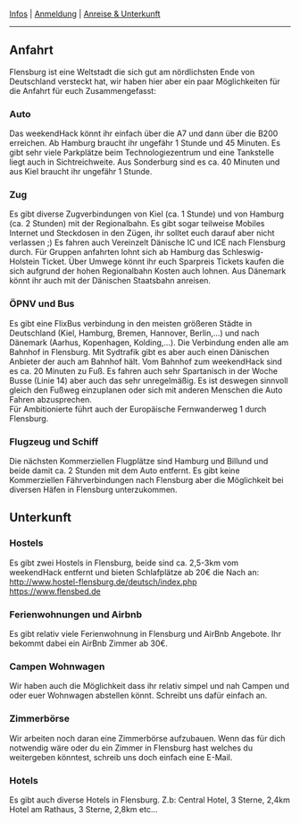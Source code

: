 [Infos](/#das-event) | [Anmeldung](/registration) | [Anreise & Unterkunft](/anreise-unterkunft)

---

## Anfahrt
Flensburg ist eine Weltstadt die sich gut am nördlichsten Ende von Deutschland versteckt hat, wir haben hier aber ein paar Möglichkeiten für die Anfahrt für euch Zusammengefasst:

### Auto
Das weekendHack könnt ihr einfach über die A7 und dann über die B200 erreichen. Ab Hamburg braucht ihr ungefähr 1 Stunde und 45 Minuten. Es gibt sehr viele Parkplätze beim Technologiezentrum und eine Tankstelle liegt auch in Sichtreichweite. Aus Sonderburg sind es ca. 40 Minuten und aus Kiel braucht ihr ungefähr 1 Stunde.

### Zug
Es gibt diverse Zugverbindungen von Kiel (ca. 1 Stunde) und von Hamburg (ca. 2 Stunden) mit der Regionalbahn. Es gibt sogar teilweise Mobiles Internet und Steckdosen in den Zügen, ihr solltet euch darauf aber nicht verlassen ;) Es fahren auch Vereinzelt Dänische IC und ICE nach Flensburg durch. Für Gruppen anfahrten lohnt sich ab Hamburg das Schleswig-Holstein Ticket. Über Umwege könnt ihr euch Sparpreis Tickets kaufen die sich aufgrund der hohen Regionalbahn Kosten auch lohnen. Aus Dänemark könnt ihr auch mit der Dänischen Staatsbahn anreisen.

### ÖPNV und Bus
Es gibt eine FlixBus verbindung in den meisten größeren Städte in Deutschland (Kiel, Hamburg, Bremen, Hannover, Berlin,...) und nach Dänemark (Aarhus, Kopenhagen, Kolding,...). Die Verbindung enden alle am Bahnhof in Flensburg. Mit Sydtrafik gibt es aber auch einen Dänischen Anbieter der auch am Bahnhof hält.
Vom Bahnhof zum weekendHack sind es ca. 20 Minuten zu Fuß. Es fahren auch sehr Spartanisch in der Woche Busse (Linie 14) aber auch das sehr unregelmäßig. Es ist deswegen sinnvoll gleich den Fußweg einzuplanen oder sich mit anderen Menschen die Auto Fahren abzusprechen.  
Für Ambitionierte führt auch der Europäische Fernwanderweg 1 durch Flensburg.

### Flugzeug und Schiff
Die nächsten Kommerziellen Flugplätze sind Hamburg und Billund und beide damit ca. 2 Stunden mit dem Auto entfernt. Es gibt keine Kommerziellen Fährverbindungen nach Flensburg aber die Möglichkeit bei diversen Häfen in Flensburg unterzukommen.



## Unterkunft
### Hostels
Es gibt zwei Hostels in Flensburg, beide sind ca. 2,5-3km vom weekendHack entfernt und bieten Schlafplätze ab 20€ die Nach an:
http://www.hostel-flensburg.de/deutsch/index.php  
https://www.flensbed.de  

### Ferienwohnungen und Airbnb
Es gibt relativ viele Ferienwohnung in Flensburg und AirBnb Angebote. Ihr bekommt dabei ein AirBnb Zimmer ab 30€.

### Campen Wohnwagen
Wir haben auch die Möglichkeit dass ihr relativ simpel und nah Campen und oder euer Wohnwagen abstellen könnt. Schreibt uns dafür einfach an.

### Zimmerbörse
Wir arbeiten noch daran eine Zimmerbörse aufzubauen. Wenn das für dich notwendig wäre oder du ein Zimmer in Flensburg hast welches du weitergeben könntest, schreib uns doch einfach eine E-Mail.

### Hotels
Es gibt auch diverse Hotels in Flensburg.
Z.b:
Central Hotel, 3 Sterne, 2,4km
Hotel am Rathaus, 3 Sterne, 2,8km
etc...
